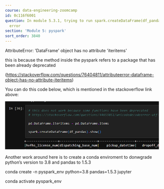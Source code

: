 ```yaml
---
course: data-engineering-zoomcamp
id: 0c116f6001
question: In module 5.3.1, trying to run spark.createDataFrame(df_pandas).show() returns
  error
section: 'Module 5: pyspark'
sort_order: 3840
---
```


AttributeError: 'DataFrame' object has no attribute 'iteritems'

this is because the method inside the pyspark refers to a package that has been already deprecated

(https://stackoverflow.com/questions/76404811/attributeerror-dataframe-object-has-no-attribute-iteritems)

You can do this code below, which is mentioned in the stackoverflow link above:

![Image](images/data-engineering-zoomcamp/image_91f633ae.png)

Another work around here is to create a conda enviroment to donwgrade python’s version to 3.8 and pandas to 1.5.3

conda create -n pyspark_env python=3.8 pandas=1.5.3 jupyter

conda activate pyspark_env

